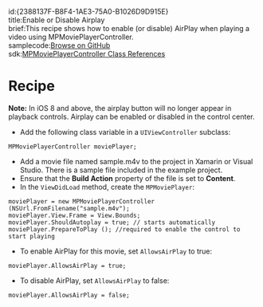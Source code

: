 id:{2388137F-B8F4-1AE3-75A0-B1026D9D915E}  
title:Enable or Disable Airplay  
brief:This recipe shows how to enable (or disable) AirPlay when playing a video using MPMoviePlayerController.  
samplecode:[Browse on GitHub](https://github.com/xamarin/recipes/tree/master/ios/media/airplay/enable_or_disable_airplay)  
sdk:[MPMoviePlayerController Class References](http://developer.apple.com/library/ios/#documentation/mediaplayer/reference/MPMoviePlayerController_Class/Reference/Reference.html)  

<a name="Recipe" class="injected"></a>


# Recipe

<div class="note">
<strong>Note:</strong> In iOS 8 and above, the airplay button will no longer appear in playback controls. Airplay can be enabled or disabled in the control center.
</div>

-  Add the following class variable in a `UIViewController` subclass:


```
MPMoviePlayerController moviePlayer;
```

-  Add a movie file named sample.m4v to the project in Xamarin or Visual Studio. There is a sample file included in the example project.
-  Ensure that the __Build Action__ property of the file is set to __Content__. 
-  In the `ViewDidLoad` method, create the `MPMoviePlayer`:


```
moviePlayer = new MPMoviePlayerController (NSUrl.FromFilename("sample.m4v");
moviePlayer.View.Frame = View.Bounds;
moviePlayer.ShouldAutoplay = true; // starts automatically
moviePlayer.PrepareToPlay (); //required to enable the control to start playing
```

-  To enable AirPlay for this movie, set `AllowsAirPlay` to true:


```
moviePlayer.AllowsAirPlay = true;
```

-  To disable AirPlay, set `AllowsAirPlay` to false:


```
moviePlayer.AllowsAirPlay = false;
```
